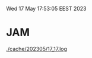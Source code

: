 Wed 17 May 17:53:05 EEST 2023
# JAM
<a href='./cache/202305/17_17.log'>./cache/202305/17_17.log</a>
